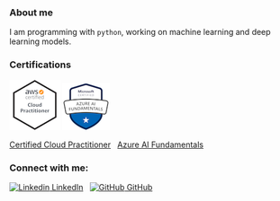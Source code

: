 


### About me

I am programming with `python`, working on machine learning and deep learning models.

### Certifications

![AWS Badge](aws-certified-cloud-practitioner.png)
![Azure Badge](microsoft-certified-azure-ai-fundamentals.png)


[Certified Cloud Practitioner](https://www.youracclaim.com/badges/44edc4ce-a9cf-4146-9e09-edd18792092b/)
&nbsp;
[Azure AI Fundamentals](https://www.youracclaim.com/badges/faad1707-7f1d-47b4-9b23-ed9744868711/)

### Connect with me:

[![Linkedin](https://i.stack.imgur.com/gVE0j.png) LinkedIn](https://www.linkedin.com/in/boranova)
&nbsp;
[![GitHub](https://i.stack.imgur.com/tskMh.png) GitHub](https://github.com/boranova)


<!--
**boranova/boranova** is a ✨ _special_ ✨ repository because its `README.md` (this file) appears on your GitHub profile.

Here are some ideas to get you started:

- 🔭 I’m currently working on ...
- 🌱 I’m currently learning ...
- 👯 I’m looking to collaborate on ...
- 🤔 I’m looking for help with ...
- 💬 Ask me about ...
- 📫 How to reach me: ...
- 😄 Pronouns: ...
- ⚡ Fun fact: ...
-->
